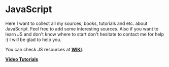 # JavaScript

Here I want to collect all my sources, books, tutorials and etc. about JavaScript. Feel free to add some interesting sources. 
Also if you want to learn JS and don't know where to start don't hesitate to contact me for help :) I will be glad to help you.

You can check JS resources at **[WIKI](https://github.com/kiknag/JavaScript/wiki)**.


**[Video Tutorials](https://github.com/kiknag/JavaScript/wiki/Video-Tutorials)**
